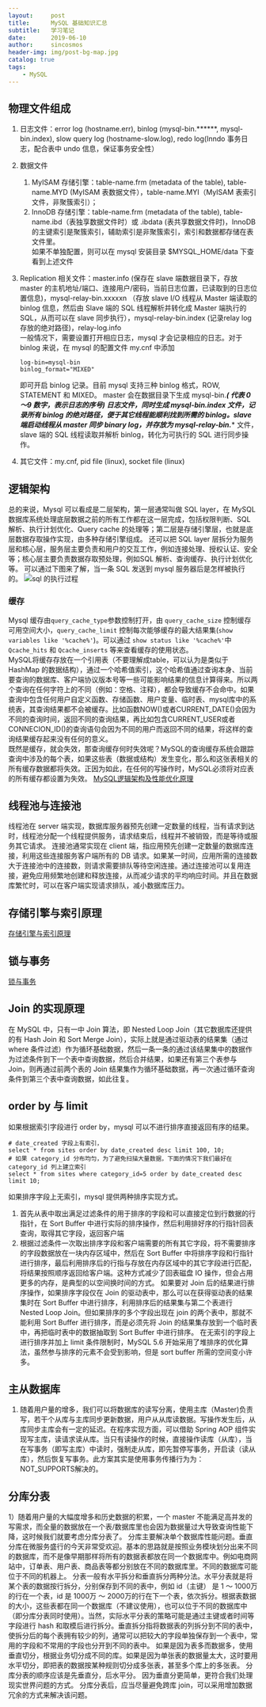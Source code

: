 ```yaml
---
layout:     post
title:      MySQL 基础知识汇总
subtitle:   学习笔记
date:       2019-06-10
author:     sincosmos
header-img: img/post-bg-map.jpg
catalog: true
tags:
    - MySQL
---
```


## 物理文件组成
1. 日志文件：error log (hostname.err), binlog (mysql-bin.******, mysql-bin.index), slow query log (hostname-slow.log), redo log(Inndo 事务日志，配合表中 undo 信息，保证事务安全性）
2. 数据文件
   1) MyISAM 存储引擎：table-name.frm (metadata of the table), table-name.MYD (MyISAM 表数据文件），table-name.MYI（MyISAM 表索引文件，非聚簇索引）；
   2) InnoDB 存储引擎：table-name.frm (metadata of the table), table-name.ibd（表独享数据文件时）或 .ibdata (表共享数据文件时)，InnoDB 的主键索引是聚簇索引，辅助索引是非聚簇索引，索引和数据都存储在表文件里。  
   如果不单独配置，则可以在 mysql 安装目录 $MYSQL_HOME/data 下查看到上述文件
3. Replication 相关文件：master.info (保存在 slave 端数据目录下，存放 master 的主机地址/端口、连接用户/密码，当前日志位置，已读取到的日志位置信息)，mysql-relay-bin.xxxxxn （存放 slave I/O 线程从 Master 端读取的 binlog 信息，然后由 Slave 端的 SQL 线程解析并转化成 Master 端执行的 SQL，从而可以在 slave 同步执行），mysql-relay-bin.index (记录relay log 存放的绝对路径)，relay-log.info  
   一般情况下，需要设置打开相应日志，mysql 才会记录相应的日志。对于 binlog 来说，在 mysql 的配置文件 my.cnf 中添加 
   
   ```
   log-bin=mysql-bin
   binlog_format="MIXED"
   ```
   即可开启 binlog 记录。目前 mysql 支持三种 binlog 格式，ROW, STATEMENT 和 MIXED。
   master 会在数据目录下生成 mysql-bin.******(* 代表 0～9 数字，表示日志的序号) 日志文件，同时生成 mysql-bin.index 文件，记录所有 binlog 的绝对路径，便于其它线程能顺利找到所需的 binlog。slave 端启动线程从 master 同步 binary log，并存放为 mysql-relay-bin.****** 文件，slave 端的 SQL 线程读取并解析 binlog，转化为可执行的 SQL 进行同步操作。
4. 其它文件：my.cnf, pid file (linux), socket file (linux)
## 逻辑架构
总的来说，Mysql 可以看成是二层架构，第一层通常叫做 SQL layer，在 MySQL 数据库系统处理底层数据之前的所有工作都在这一层完成，包括权限判断、SQL 解析、执行计划优化、Query cache 的处理等；第二层是存储引擎层，也就是底层数据存取操作实现，由多种存储引擎组成。
还可以把 SQL layer 层拆分为服务层和核心层，服务层主要负责和用户的交互工作，例如连接处理、授权认证、安全等；核心层主要负责数据存取预处理，例如SQL 解析、查询缓存、执行计划优化等。
可以通过下图来了解，当一条 SQL 发送到 mysql 服务器后是怎样被执行的。
![sql 的执行过程](https://user-gold-cdn.xitu.io/2018/8/12/1652e56415e9a6f4?imageView2/0/w/1280/h/960/format/webp/ignore-error/1)
### 缓存
Mysql 缓存由`query_cache_type`参数控制打开，由 `query_cache_size` 控制缓存可用空间大小，`query_cache_limit` 控制每次能够缓存的最大结果集(`show variables like '%cache%'`)。可以通过 `show status like '%cache%'`中 `Qcache_hits` 和 `Qcache_inserts` 等来查看缓存的使用状态。  
MySQL将缓存存放在一个引用表（不要理解成table，可以认为是类似于 HashMap 的数据结构），通过一个哈希值索引，这个哈希值通过查询本身、当前要查询的数据库、客户端协议版本号等一些可能影响结果的信息计算得来。所以两个查询在任何字符上的不同（例如：空格、注释），都会导致缓存不会命中。如果查询中包含任何用户自定义函数、存储函数、用户变量、临时表、mysql库中的系统表，其查询结果都不会被缓存。比如函数NOW()或者CURRENT_DATE()会因为不同的查询时间，返回不同的查询结果，再比如包含CURRENT_USER或者CONNECION_ID()的查询语句会因为不同的用户而返回不同的结果，将这样的查询结果缓存起来没有任何的意义。  
既然是缓存，就会失效，那查询缓存何时失效呢？MySQL的查询缓存系统会跟踪查询中涉及的每个表，如果这些表（数据或结构）发生变化，那么和这张表相关的所有缓存数据都将失效。正因为如此，在任何的写操作时，MySQL必须将对应表的所有缓存都设置为失效。
[MySQL逻辑架构及性能优化原理](https://juejin.im/post/5c3ef9e051882525dc62de87)
## 线程池与连接池
线程池在 server 端实现，数据库服务器预先创建一定数量的线程，当有请求到达时，线程池分配一个线程提供服务，请求结束后，线程并不被销毁，而是等待或服务其它请求。
连接池通常实现在 client 端，指应用预先创建一定数量的数据库连接，利用这些连接服务客户端所有的 DB 请求。如果某一时间，应用所需的连接数大于连接池中的连接数，则请求需要排队等待空闲连接。通过连接池可以复用连接，避免应用频繁地创建和释放连接，从而减少请求的平均响应时间。并且在数据库繁忙时，可以在客户端实现请求排队，减小数据库压力。  
## 存储引擎与索引原理
[存储引擎与索引原理](sincosmos.github.io/)
## 锁与事务
[锁与事务](https://sincosmos.github.io/2019/09/24/MySQL-%E9%94%81%E4%B8%8E%E4%BA%8B%E5%8A%A1/)

## Join 的实现原理
在 MySQL 中，只有一中 Join 算法，即 Nested Loop Join（其它数据库还提供的有 Hash Join 和 Sort Merge Join），实际上就是通过驱动表的结果集（通过 where 条件过滤）作为循环基础数据，然后一条一条的通过该结果集中的数据作为过滤条件到下一个表中查询数据，然后合并结果，如果还有第三个表参与 Join，则再通过前两个表的 Join 结果集作为循环基础数据，再一次通过循环查询条件到第三个表中查询数据，如此往复。
## order by 与 limit
如果根据索引字段进行 order by，mysql 可以不进行排序直接返回有序的结果。
```
# date_created 字段上有索引，
select * from sites order by date_created desc limit 100, 10;
# 如果 category_id 分布均匀，为了避免扫描大量数据，下面的情况下我们最好在 category_id 列上建立索引
select * from sites where category_id=5 order by date_created desc limit 10;
```
如果排序字段上无索引，mysql 提供两种排序实现方式。
1) 首先从表中取出满足过滤条件的用于排序的字段和可以直接定位到行数据的行指针，在 Sort Buffer 中进行实际的排序操作，然后利用排好序的行指针回表查询，取得其它字段，返回客户端
2) 根据过滤条件一次取出排序字段和客户端需要的所有其它字段，将不需要排序的字段数据放在一块内存区域中，然后在 Sort Buffer 中将排序字段和行指针进行排序，最后利用排序后的行指与存放在内存区域中的其它字段进行匹配，将结果按照顺序返回给客户端。这种方式减少了回表磁盘 IO 操作，但会占用更多的内存，是典型的以空间换时间的方式。
如果要对 Join 后的结果进行排序操作，如果排序字段仅在 Join 的驱动表中，那么可以在获得驱动表的结果集时在 Sort Buffer 中进行排序，利用排序后的结果集与第二个表进行 Nested Loop Join。但如果排序的多个字段出现在 join 的两个表中，那就不能利用 Sort Buffer 进行排序，而是必须先将 Join 的结果集存放到一个临时表中，再把临时表中的数据抽取到 Sort Buffer 中进行排序。
在无索引的字段上进行排序并加上 limit 条件限制时，MySQL 5.6 开始采用了堆排序的优化算法，虽然参与排序的元素不会受到影响，但是 sort buffer 所需的空间变小许多。

## 主从数据库
1)  随着用户量的增多，我们可以将数据库的读写分离，使用主库（Master)负责写，若干个从库与主库同步更新数据，用户从从库读数据。写操作发生后，从库同步主库会有一定的延迟。在程序实现方面，可以借助 Spring AOP 组件实现写主库，读请求读从库。当只有读操作的时候，直接操作读库（从库），当在写事务（即写主库）中读时，强制走从库，即先暂停写事务，开启读（读从库），然后恢复写事务。此方案其实是使用事务传播行为为：NOT_SUPPORTS解决的。
## 分库分表
1）随着用户量的大幅度增多和历史数据的积累，一个 master 不能满足高并发的写需求，而全量的数据放在一个表/数据库里也会因为数据量过大导致查询性能下降，这时候我们就要考虑分库分表了。
分库主要解决单个数据库性能问题。垂直分库在微服务盛行的今天非常受欢迎。基本的思路就是按照业务模块划分出来不同的数据库，而不是像早期那样将所有的数据表都放在同一个数据库中。例如电商网站中，订单表、用户表、商品表等都分别放在不同的数据库里。不同的数据库可能位于不同的机器上。
分表一般有水平拆分和垂直拆分两种分法。水平分表就是将某个表的数据按行拆分，分别保存到不同的表中，例如 id（主键） 是 1 ～ 1000万的行在一个表，id 是 1000万 ～ 2000万的行在下一个表，依次拆分。根据表数据的大小，这些表都在同一个数据库（不建议使用），也可以位于不同的数据库中（即分库分表同时使用）。当然，实际水平分表的策略可能是通过主键或者时间等字段进行 hash 和取模后进行拆分。垂直拆分指将数据表的列拆分到不同的表中，使拆分后的每个表拥有较少的列，通常可以把较大的字段单独保存到一个表中，常用的字段和不常用的字段也分开到不同的表中。
如果是因为表多而数据多，使用垂直切分，根据业务切分成不同的库。如果是因为单张表的数据量太大，这时要用水平切分，即把表的数据按某种规则切分成多张表，甚至多个库上的多张表。 分库分表的顺序应该是先垂直分，后水平分。 因为垂直分更简单，更符合我们处理现实世界问题的方式。
分库分表后，应当尽量避免跨库 join，可以采用增加数据冗余的方式来解决该问题。
